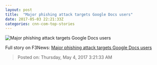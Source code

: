 ```yaml
---
layout: post
title:  "Major phishing attack targets Google Docs users"
date: 2017-05-03 22:21:33Z
categories: cnn-com-top-stories
---
```


![Major phishing attack targets Google Docs users](http://i2.cdn.turner.com/money/dam/assets/161220085719-russian-hacking-crime-780x439.jpg)




Full story on F3News: [Major phishing attack targets Google Docs users](http://www.f3nws.com/n/xXVtDF)

> Posted on: Thursday, May 4, 2017 3:21:33 AM
